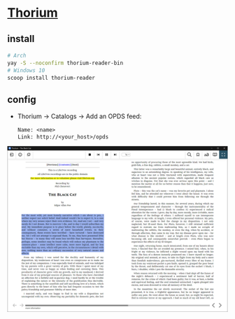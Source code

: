# [Thorium](https://github.com/edrlab/thorium-reader)

## install

```sh
# Arch
yay -S --noconfirm thorium-reader-bin
# Windows 10
scoop install thorium-reader
```

## config

- Thorium → Catalogs → Add an OPDS feed:
	```
	Name: <name>
	Link: http://<your_host>/opds
	```

![thorium-reader](/_image/opt/thorium-reader.png)
